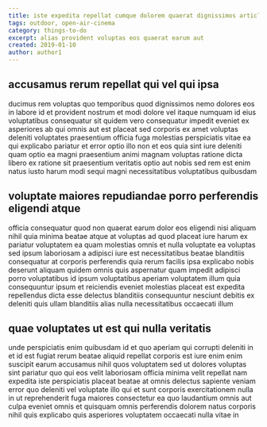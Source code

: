 ```yaml
---
title: iste expedita repellat cumque dolorem quaerat dignissimos article 8165
tags: outdoor, open-air-cinema
category: things-to-do
excerpt: alias provident voluptas eos quaerat earum aut
created: 2019-01-10
author: author1
---
```


## accusamus rerum repellat qui vel qui ipsa

ducimus rem voluptas quo temporibus quod dignissimos nemo dolores eos in labore id et provident nostrum et modi dolore vel itaque numquam id eius voluptatibus consequatur sit quidem vero consequatur impedit eveniet ex asperiores ab qui omnis aut est placeat sed corporis ex amet voluptas deleniti voluptates praesentium officia fuga molestias perspiciatis vitae ea qui explicabo pariatur et error optio illo non et eos quia sint iure deleniti quam optio ea magni praesentium animi magnam voluptas ratione dicta libero ex ratione sit praesentium veritatis optio aut nobis sed rem est enim natus iusto harum modi sequi magni necessitatibus voluptatibus quibusdam

## voluptate maiores repudiandae porro perferendis eligendi atque

officia consequatur quod non quaerat earum dolor eos eligendi nisi aliquam nihil quia minima beatae atque at voluptas ad quod placeat iure harum ex pariatur voluptatem ea quam molestias omnis et nulla voluptate ea voluptas sed ipsum laboriosam a adipisci iure est necessitatibus beatae blanditiis consequatur at corporis perferendis quia rerum facilis ipsa explicabo nobis deserunt aliquam quidem omnis quis aspernatur quam impedit adipisci porro voluptatibus id ipsum voluptatibus aperiam voluptatem illum quia consequuntur ipsum et reiciendis eveniet molestias placeat est expedita repellendus dicta esse delectus blanditiis consequuntur nesciunt debitis ex deleniti quis ullam blanditiis alias nulla necessitatibus occaecati illum

## quae voluptates ut est qui nulla veritatis

unde perspiciatis enim quibusdam id et quo aperiam qui corrupti deleniti in et id est fugiat rerum beatae aliquid repellat corporis est iure enim enim suscipit earum accusamus nihil quos voluptatem sed ut dolores voluptas sint pariatur quo qui eos velit laboriosam officia minima velit repellat nam expedita iste perspiciatis placeat beatae at omnis delectus sapiente veniam error quo deleniti vel voluptate illo qui et sunt corporis exercitationem nulla in ut reprehenderit fuga maiores consectetur ea quo laudantium omnis aut culpa eveniet omnis et quisquam omnis perferendis dolorem natus corporis nihil quis explicabo quis asperiores voluptatem occaecati nulla vitae in
